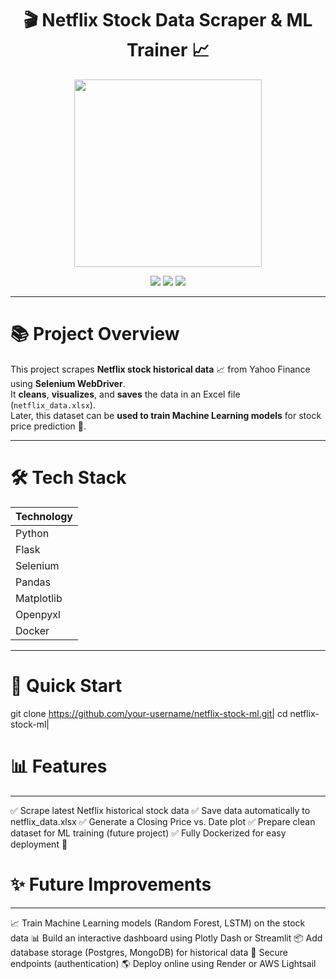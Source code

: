 <h1 align="center">
  🎬 Netflix Stock Data Scraper & ML Trainer 📈
</h1>

<p align="center">
  <img src="https://media.giphy.com/media/f9k1tV7HyORcngKF8v/giphy.gif" width="300" />
</p>

<p align="center">
  <a href="https://www.python.org/"><img src="https://img.shields.io/badge/Python-3.9-blue?style=for-the-badge&logo=python&logoColor=white" /></a>
  <a href="#"><img src="https://img.shields.io/badge/Selenium-Automation-brightgreen?style=for-the-badge&logo=selenium&logoColor=white" /></a>
  <a href="#"><img src="https://img.shields.io/badge/Docker-Ready-blue?style=for-the-badge&logo=docker&logoColor=white" /></a>
</p>

---

# 📚 Project Overview

This project scrapes **Netflix stock historical data** 📈 from Yahoo Finance using **Selenium WebDriver**.  
It **cleans**, **visualizes**, and **saves** the data in an Excel file (`netflix_data.xlsx`).  
Later, this dataset can be **used to train Machine Learning models** for stock price prediction 🎯.

---

# 🛠️ Tech Stack

| Technology     
|:---------------
| Python         |
| Flask          | 
| Selenium       |
| Pandas         | 
| Matplotlib     |
| Openpyxl       |
| Docker         |

---

# 🚀 Quick Start

git clone https://github.com/your-username/netflix-stock-ml.git|
cd netflix-stock-ml|


# 📊 Features
____________________________________________________________________
✅ Scrape latest Netflix historical stock data
✅ Save data automatically to netflix_data.xlsx
✅ Generate a Closing Price vs. Date plot
✅ Prepare clean dataset for ML training (future project)
✅ Fully Dockerized for easy deployment 🚀



# ✨ Future Improvements
_____________________________________________________________________
📈 Train Machine Learning models (Random Forest, LSTM) on the stock data
📊 Build an interactive dashboard using Plotly Dash or Streamlit
📦 Add database storage (Postgres, MongoDB) for historical data
🔐 Secure endpoints (authentication)
🌎 Deploy online using Render or AWS Lightsail


